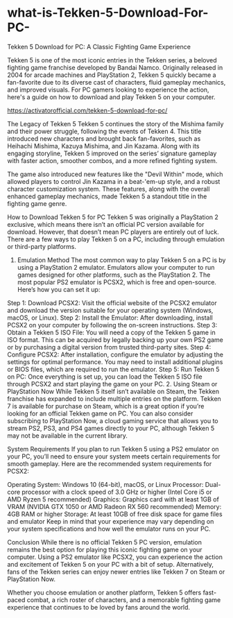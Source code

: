 # what-is-Tekken-5-Download-For-PC-

Tekken 5 Download for PC: A Classic Fighting Game Experience

Tekken 5 is one of the most iconic entries in the Tekken series, a beloved fighting game franchise developed by Bandai Namco. Originally released in 2004 for arcade machines and PlayStation 2, Tekken 5 quickly became a fan-favorite due to its diverse cast of characters, fluid gameplay mechanics, and improved visuals. For PC gamers looking to experience the action, here's a guide on how to download and play Tekken 5 on your computer.

https://activatorofficial.com/tekken-5-download-for-pc/

The Legacy of Tekken 5
Tekken 5 continues the story of the Mishima family and their power struggle, following the events of Tekken 4. This title introduced new characters and brought back fan-favorites, such as Heihachi Mishima, Kazuya Mishima, and Jin Kazama. Along with its engaging storyline, Tekken 5 improved on the series’ signature gameplay with faster action, smoother combos, and a more refined fighting system.

The game also introduced new features like the "Devil Within" mode, which allowed players to control Jin Kazama in a beat-'em-up style, and a robust character customization system. These features, along with the overall enhanced gameplay mechanics, made Tekken 5 a standout title in the fighting game genre.

How to Download Tekken 5 for PC
Tekken 5 was originally a PlayStation 2 exclusive, which means there isn’t an official PC version available for download. However, that doesn’t mean PC players are entirely out of luck. There are a few ways to play Tekken 5 on a PC, including through emulation or third-party platforms.

1. Emulation Method
The most common way to play Tekken 5 on a PC is by using a PlayStation 2 emulator. Emulators allow your computer to run games designed for other platforms, such as the PlayStation 2. The most popular PS2 emulator is PCSX2, which is free and open-source. Here’s how you can set it up:

Step 1: Download PCSX2: Visit the official website of the PCSX2 emulator and download the version suitable for your operating system (Windows, macOS, or Linux).
Step 2: Install the Emulator: After downloading, install PCSX2 on your computer by following the on-screen instructions.
Step 3: Obtain a Tekken 5 ISO File: You will need a copy of the Tekken 5 game in ISO format. This can be acquired by legally backing up your own PS2 game or by purchasing a digital version from trusted third-party sites.
Step 4: Configure PCSX2: After installation, configure the emulator by adjusting the settings for optimal performance. You may need to install additional plugins or BIOS files, which are required to run the emulator.
Step 5: Run Tekken 5 on PC: Once everything is set up, you can load the Tekken 5 ISO file through PCSX2 and start playing the game on your PC.
2. Using Steam or PlayStation Now
While Tekken 5 itself isn’t available on Steam, the Tekken franchise has expanded to include multiple entries on the platform. Tekken 7 is available for purchase on Steam, which is a great option if you’re looking for an official Tekken game on PC. You can also consider subscribing to PlayStation Now, a cloud gaming service that allows you to stream PS2, PS3, and PS4 games directly to your PC, although Tekken 5 may not be available in the current library.

System Requirements
If you plan to run Tekken 5 using a PS2 emulator on your PC, you’ll need to ensure your system meets certain requirements for smooth gameplay. Here are the recommended system requirements for PCSX2:

Operating System: Windows 10 (64-bit), macOS, or Linux
Processor: Dual-core processor with a clock speed of 3.0 GHz or higher (Intel Core i5 or AMD Ryzen 5 recommended)
Graphics: Graphics card with at least 1GB of VRAM (NVIDIA GTX 1050 or AMD Radeon RX 560 recommended)
Memory: 4GB RAM or higher
Storage: At least 10GB of free disk space for game files and emulator
Keep in mind that your experience may vary depending on your system specifications and how well the emulator runs on your PC.

Conclusion
While there is no official Tekken 5 PC version, emulation remains the best option for playing this iconic fighting game on your computer. Using a PS2 emulator like PCSX2, you can experience the action and excitement of Tekken 5 on your PC with a bit of setup. Alternatively, fans of the Tekken series can enjoy newer entries like Tekken 7 on Steam or PlayStation Now.

Whether you choose emulation or another platform, Tekken 5 offers fast-paced combat, a rich roster of characters, and a memorable fighting game experience that continues to be loved by fans around the world.
